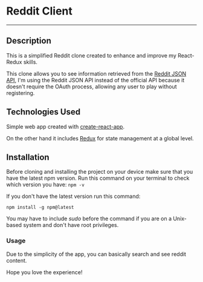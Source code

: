 # Reddit Client

---

## Description

This is a simplified Reddit clone created to enhance and improve my React-Redux skills.

This clone allows you to see information retrieved from the [Reddit JSON API](https://github.com/reddit-archive/reddit/wiki/JSON), I'm using the Reddit JSON API instead of the official API because it doesn't require the OAuth process, allowing any user to play without registering.


## Technologies Used

Simple web app created with [create-react-app](https://create-react-app.dev/).

On the other hand it includes [Redux](https://redux.js.org/) for state management at a global level.


## Installation

Before cloning and installing the project on your device make sure that you have the latest npm version. Run this command on your terminal to check which version you have:
`npm -v`

If you don't have the latest version run this command:

`npm install -g npm@latest`

You may have to include *sudo* before the command if you are on a Unix-based system and don't have root privileges.


### Usage

Due to the simplicity of the app, you can basically search and see reddit content. 

Hope you love the experience!